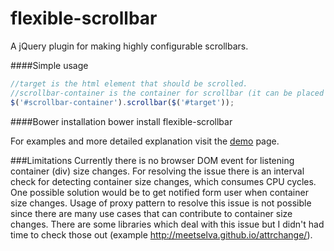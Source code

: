 # flexible-scrollbar
A jQuery plugin for making highly configurable scrollbars.

####Simple usage
```javascript
//target is the html element that should be scrolled.
//scrollbar-container is the container for scrollbar (it can be placed anywhere on the page).
$('#scrollbar-container').scrollbar($('#target'));
```

####Bower installation
bower install flexible-scrollbar

For examples and more detailed explanation visit the [demo](http://ayeressian.github.io/flexible-scrollbar/) page.


###Limitations
Currently there is no browser DOM event for listening container (div) size changes. For resolving the issue there is an interval check for detecting container size changes, which consumes CPU cycles. One possible solution would be to get notified form user when container size changes. Usage of proxy pattern to resolve this issue is not possible since there are many use cases that can contribute to container size changes. There are some libraries which deal with this issue but I didn't had time to check those out (example http://meetselva.github.io/attrchange/).
